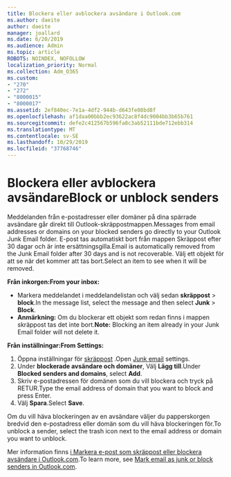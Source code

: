 ```yaml
---
title: Blockera eller avblockera avsändare i Outlook.com
ms.author: daeite
author: daeite
manager: joallard
ms.date: 6/20/2019
ms.audience: Admin
ms.topic: article
ROBOTS: NOINDEX, NOFOLLOW
localization_priority: Normal
ms.collection: Adm_O365
ms.custom:
- "270"
- "272"
- "8000015"
- "8000017"
ms.assetid: 2ef840ec-7e1a-4df2-944b-d643fe08bd8f
ms.openlocfilehash: af1daa00bbb2ec93622ac8f4dc9004bb3b65b761
ms.sourcegitcommit: defe2c412567b596fa8c3ab52111bde712ebb314
ms.translationtype: MT
ms.contentlocale: sv-SE
ms.lasthandoff: 10/29/2019
ms.locfileid: "37768746"
---
```

# <a name="block-or-unblock-senders"></a><span data-ttu-id="ab23c-102">Blockera eller avblockera avsändare</span><span class="sxs-lookup"><span data-stu-id="ab23c-102">Block or unblock senders</span></span>

<span data-ttu-id="ab23c-103">Meddelanden från e-postadresser eller domäner på dina spärrade avsändare går direkt till Outlook-skräppostmappen.</span><span class="sxs-lookup"><span data-stu-id="ab23c-103">Messages from email addresses or domains on your blocked senders go directly to your Outlook Junk Email folder.</span></span> <span data-ttu-id="ab23c-104">E-post tas automatiskt bort från mappen Skräppost efter 30 dagar och är inte ersättningsgilla.</span><span class="sxs-lookup"><span data-stu-id="ab23c-104">Email is automatically removed from the Junk Email folder after 30 days and is not recoverable.</span></span> <span data-ttu-id="ab23c-105">Välj ett objekt för att se när det kommer att tas bort.</span><span class="sxs-lookup"><span data-stu-id="ab23c-105">Select an item to see when it will be removed.</span></span>

<span data-ttu-id="ab23c-106">**Från inkorgen:**</span><span class="sxs-lookup"><span data-stu-id="ab23c-106">**From your inbox:**</span></span>

- <span data-ttu-id="ab23c-107">Markera meddelandet i meddelandelistan och välj sedan **skräppost** > **block**.</span><span class="sxs-lookup"><span data-stu-id="ab23c-107">In the message list, select the message and then select **Junk** > **Block**.</span></span>
- <span data-ttu-id="ab23c-108">**Anmärkning:** Om du blockerar ett objekt som redan finns i mappen skräppost tas det inte bort.</span><span class="sxs-lookup"><span data-stu-id="ab23c-108">**Note:** Blocking an item already in your Junk Email folder will not delete it.</span></span>

<span data-ttu-id="ab23c-109">**Från inställningar:**</span><span class="sxs-lookup"><span data-stu-id="ab23c-109">**From Settings:**</span></span>

1. <span data-ttu-id="ab23c-110">Öppna inställningar för [skräppost](https://outlook.live.com/mail/options/mail/junkEmail) .</span><span class="sxs-lookup"><span data-stu-id="ab23c-110">Open [Junk email](https://outlook.live.com/mail/options/mail/junkEmail) settings.</span></span>
2. <span data-ttu-id="ab23c-111">Under **blockerade avsändare och domäner**, Välj **Lägg till**.</span><span class="sxs-lookup"><span data-stu-id="ab23c-111">Under **Blocked senders and domains**, select **Add**.</span></span>
3. <span data-ttu-id="ab23c-112">Skriv e-postadressen för domänen som du vill blockera och tryck på RETUR.</span><span class="sxs-lookup"><span data-stu-id="ab23c-112">Type the email address of domain that you want to block and press Enter.</span></span>
4. <span data-ttu-id="ab23c-113">Välj **Spara**.</span><span class="sxs-lookup"><span data-stu-id="ab23c-113">Select **Save**.</span></span>

<span data-ttu-id="ab23c-114">Om du vill häva blockeringen av en avsändare väljer du papperskorgen bredvid den e-postadress eller domän som du vill häva blockeringen för.</span><span class="sxs-lookup"><span data-stu-id="ab23c-114">To unblock a sender, select the trash icon next to the email address or domain you want to unblock.</span></span>

<span data-ttu-id="ab23c-115">Mer information finns [i Markera e-post som skräppost eller blockera avsändare i Outlook.com](https://support.office.com/article/a3ece97b-82f8-4a5e-9ac3-e92fa6427ae4?wt.mc_id=Office_Outlook_com_Alchemy).</span><span class="sxs-lookup"><span data-stu-id="ab23c-115">To learn more, see [Mark email as junk or block senders in Outlook.com](https://support.office.com/article/a3ece97b-82f8-4a5e-9ac3-e92fa6427ae4?wt.mc_id=Office_Outlook_com_Alchemy).</span></span>